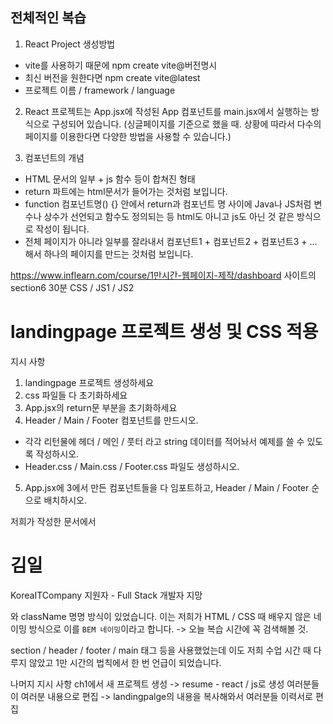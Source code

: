 ## 전체적인 복습
1. React Project 생성방법
  - vite를 사용하기 때문에 npm create vite@버전명시
  - 최신 버전을 원한다면 npm create vite@latest
  - 프로젝트 이름 / framework / language

2. React 프로젝트는 App.jsx에 작성된 App 컴포넌트를 main.jsx에서 실행하는 방식으로 구성되어 있습니다. (싱글페이지를 기준으로 했을 때. 상황에 따라서 다수의 페이지를 이용한다면 다양한 방법을 사용할 수 있습니다.)

3. 컴포넌트의 개념
  - HTML 문서의 일부 + js 함수 등이 합쳐진 형태
  - return 파트에는 html문서가 들어가는 것처럼 보입니다.
  - function 컴포넌트명() {} 안에서 return과 컴포넌트 명 사이에 Java나 JS처럼 변수나 상수가 선언되고 함수도 정의되는 등 html도 아니고 js도 아닌 것 같은 방식으로 작성이 됩니다.
  - 전체 페이지가 아니라 일부를 잘라내서 컴포넌트1 + 컴포넌트2 + 컴포넌트3 + ... 해서 하나의 페이지를 만드는 것처럼 보입니다.

  https://www.inflearn.com/course/1만시간-웹페이지-제작/dashboard 사이트의 section6 30분 CSS / JS1 / JS2


# landingpage 프로젝트 생성 및 CSS 적용

지시 사항
1. landingpage 프로젝트 생성하세요
2. css 파일들 다 초기화하세요
3. App.jsx의 return문 부분을 초기화하세요
4. Header / Main / Footer 컴포넌트를 만드시오.
  - 각각 리턴물에 헤더 / 메인 / 풋터 라고 string 데이터를 적어놔서 예제를 쓸 수 있도록 작성하시오.
  - Header.css / Main.css / Footer.css 파일도 생성하시오.
5. App.jsx에 3에서 만든 컴포넌트들을 다 임포트하고, Header / Main / Footer 순으로 배치하시오.

저희가 작성한 문서에서
      <h1 className="header__title">김일</h1>
      <p className="header__subtitle">KoreaITCompany 지원자 - Full Stack 개발자 지망</p>
와 className 명명 방식이 있었습니다. 이는 저희가 HTML / CSS 때 배우지 않은 네이밍 방식으로 이를 `BEM 네이밍`이라고 합니다. -> 오늘 복습 시간에 꼭 검색해볼 것.

section / header / footer / main 태그 등을 사용했었는데 이도 저희 수업 시간 때 다루지 않았고 1만 시간의 법칙에서 한 번 언급이 되었습니다.

나머지 지시 사항
ch1에서 새 프로젝트 생성 -> resume - react / js로 생성
여러분들이 여러분 내용으로 편집 -> landingpalge의 내용을 복사해와서 여러분들 이력서로 편집


